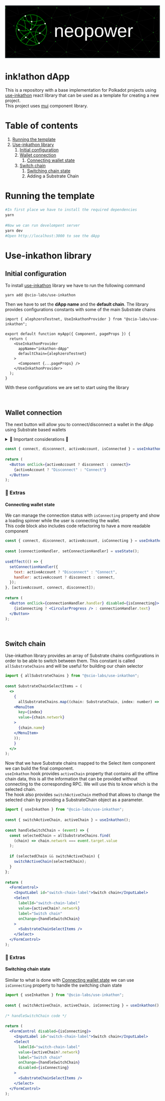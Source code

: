 [![Neopower logo](./public/images/neopower-logo.png)](https://www.neopower.digital/)

# ink!athon dApp

This is a repository with a base implementation for Polkadot projects using [use-inkathon](https://github.com/scio-labs/use-inkathon) react library that can be used as a template for creating a new project. \
This project uses [mui](https://mui.com/) component library.

# Table of contents

1. [Running the template](#running-the-template)
2. [Use-inkathon library](#use-inkathon-library)
   1. [Initial configuration](#initial-configuration)
   2. [Wallet connection](#wallet-connection)
      1. [Connecting wallet state](#connecting-wallet-state)
   3. [Switch chain](#switch-chain)
      1. [Switching chain state](#switching-chain-state)
      2. Adding a Substrate Chain

# Running the template

```python
#In first place we have to install the required dependencies
yarn

#Now we can run develompent server
yarn dev
#Open http://localhost:3000 to see the dApp
```

# Use-inkathon library

## Initial configuration

To install [use-inkathon](https://github.com/scio-labs/use-inkathon) library we have to run the following command

```
yarn add @scio-labs/use-inkathon
```

Then we have to set the **dApp name** and the **default chain**. The library provides configurations constants with some of the main Substrate chains

```tsx
import { alephzeroTestnet, UseInkathonProvider } from "@scio-labs/use-inkathon";

export default function myApp({ Component, pageProps }) {
  return (
    <UseInkathonProvider
      appName="inkathon-dApp"
      defaultChain={alephzeroTestnet}
    >
      <Component {...pageProps} />
    </UseInkathonProvider>
  );
}
```

With these configurations we are set to start using the library

<br>

## Wallet connection

The next button will allow you to connect/disconnect a wallet in the dApp using Substrate based wallets

<details>
<summary>🚧 Important considerations 🚧</summary>
<p>
 Intuitively we would think that to determine if the user is connected we should use "isConnected" property, until now this doesn't work as expected so we use "activeAccount" instead
</p>
</details>

```jsx
const { connect, disconnect, activeAccount, isConnected } = useInkathon();

return (
  <Button onClick={activeAccount ? disconnect : connect}>
    {activeAccount ? "Disconnect" : "Connect"}
  </Button>
);
```

### 📘 Extras

#### Connecting wallet state

We can manage the connection status with `isConnecting` property and show a loading spinner while the user is connecting the wallet. \
This code block also includes code refactoring to have a more readable component

```jsx
const { connect, disconnect, activeAccount, isConnecting } = useInkathon();

const [connectionHandler, setConnectionHandler] = useState();

useEffect(() => {
  setConnectionHandler({
    text: activeAccount ? "Disconnect" : "Connect",
    handler: activeAccount ? disconnect : connect,
  });
}, [activeAccount, connect, disconnect]);

return (
  <Button onClick={connectionHandler.handler} disabled={isConnecting}>
    {isConnecting ? <CircularProgress /> : connectionHandler.text}
  </Button>
);
```

<br>

## Switch chain

Use-inkathon library provides an array of Substrate chains configurations in order to be able to switch between them. This constant is called `allSubstrateChains` and will be useful for building our chain selector

```jsx
import { allSubstrateChains } from "@scio-labs/use-inkathon";

const SubstrateChainSelectItems = (
  <>
    {
      allSubstrateChains.map((chain: SubstrateChain, index: number) => (
    <MenuItem
      key={index}
      value={chain.network}
    >
      {chain.name}
    </MenuItem>
    ));
    }
  </>
);
```

Now that we have Substrate chains mapped to the Select item component we can build the final component. \
`useInkathon` hook provides `activeChain` property that contains all the offline chain data, this is all the information that can be provided without connecting to the corresponding RPC. We will use this to know which is the selected chain. \
The hook also provides `switchActiveChain` method that allows to change the selected chain by providing a SubstrateChain object as a parameter.

```jsx
import { useInkathon } from "@scio-labs/use-inkathon";

const { switchActiveChain, activeChain } = useInkathon();

const handleSwitchChain = (event) => {
  const selectedChain = allSubstrateChains.find(
    (chain) => chain.network === event.target.value
  );

  if (selectedChain && switchActiveChain) {
    switchActiveChain(selectedChain);
  }
};

return (
  <FormControl>
    <InputLabel id="switch-chain-label">Switch chain</InputLabel>
    <Select
      labelId="switch-chain-label"
      value={activeChain?.network}
      label="Switch chain"
      onChange={handleSwitchChain}
    >
      <SubstrateChainSelectItems />
    </Select>
  </FormControl>
);
```

### 📘 Extras

#### Switching chain state

Similar to what is done with [Connecting wallet state](#connecting-wallet-state) we can use `isConnecting` property to handle the switching chain state

```jsx
import { useInkathon } from "@scio-labs/use-inkathon";

const { switchActiveChain, activeChain, isConnecting } = useInkathon();

/* handleSwitchChain code */

return (
  <FormControl disabled={isConnecting}>
    <InputLabel id="switch-chain-label">Switch chain</InputLabel>
    <Select
      labelId="switch-chain-label"
      value={activeChain?.network}
      label="Switch chain"
      onChange={handleSwitchChain}
      disabled={isConnecting}
    >
      <SubstrateChainSelectItems />
    </Select>
  </FormControl>
);
```
